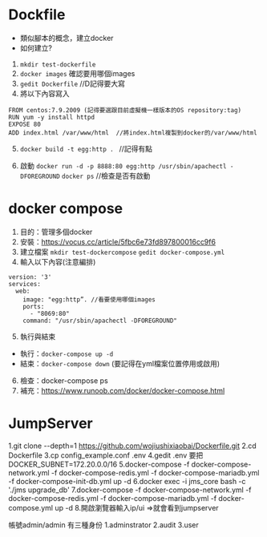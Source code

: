 # Dockfile 
- 類似腳本的概念，建立docker
- 如何建立?
1. ```mkdir test-dockerfile```
2. ```docker images``` 確認要用哪個images
3. ```gedit Dockerfile``` //D記得要大寫
4. 將以下內容寫入
```
FROM centos:7.9.2009 (記得要選跟目前虛擬機一樣版本的OS repository:tag)
RUN yum -y install httpd
EXPOSE 80
ADD index.html /var/www/html  //將index.html複製到docker的/var/www/html
```
5. ```docker build -t egg:http . ``` //記得有點

6. 啟動
```docker run -d -p 8888:80 egg:http /usr/sbin/apachectl -DFOREGROUND```
```docker ps``` //檢查是否有啟動

# docker compose
1. 目的：管理多個docker
2. 安裝：https://vocus.cc/article/5fbc6e73fd897800016cc9f6
3. 建立檔案
```mkdir test-dockercompose```
```gedit docker-compose.yml```
4. 輸入以下內容(注意編排)
```
version: '3'
services:
  web:
    image: "egg:http”. //看要使用哪個images
    ports: 
      - "8069:80"
    command: "/usr/sbin/apachectl -DFOREGROUND"
```
5. 執行與結束
- 執行：```docker-compose up -d ```
- 結束：```docker-compose down``` (要記得在yml檔案位置停用或啟用)
6. 檢查：docker-compose ps
7. 補充：https://www.runoob.com/docker/docker-compose.html

# JumpServer
1.git clone --depth=1 https://github.com/wojiushixiaobai/Dockerfile.git
2.cd Dockerfile
3.cp config_example.conf .env
4.gedit .env 要把 DOCKER_SUBNET=172.20.0.0/16
5.docker-compose -f docker-compose-network.yml -f docker-compose-redis.yml -f docker-compose-mariadb.yml -f docker-compose-init-db.yml up -d
6.docker exec -i jms_core bash -c './jms upgrade_db'
7.docker-compose -f docker-compose-network.yml -f docker-compose-redis.yml -f docker-compose-mariadb.yml -f docker-compose.yml up -d
8.開啟瀏覽器輸入ip/ui =>就會看到jumpserver

帳號admin/admin
有三種身份
1.adminstrator
2.audit
3.user